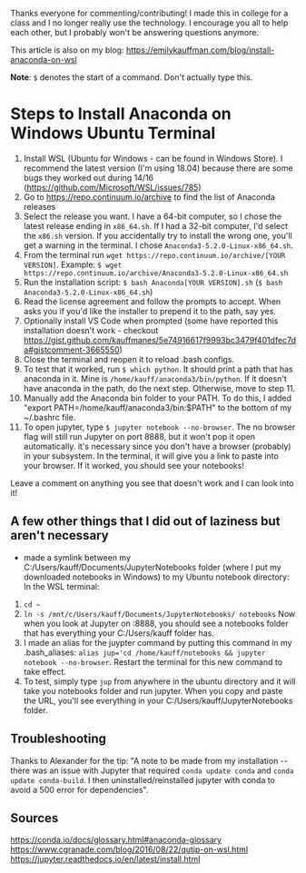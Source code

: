 Thanks everyone for commenting/contributing! I made this in college for a class and I no longer really use the technology. I encourage you all to help each other, but I probably won't be answering questions anymore.

This article is also on my blog: https://emilykauffman.com/blog/install-anaconda-on-wsl 

**Note**: `$` denotes the start of a command. Don't actually type this.

# Steps to Install Anaconda on Windows Ubuntu Terminal
1. Install WSL (Ubuntu for Windows - can be found in Windows Store). I recommend the latest version (I'm using 18.04) because there are some bugs they worked out during 14/16 (https://github.com/Microsoft/WSL/issues/785)
2. Go to https://repo.continuum.io/archive to find the list of Anaconda releases
3. Select the release you want. I have a 64-bit computer, so I chose the latest release ending in `x86_64.sh`. If I had a 32-bit computer, I'd select the `x86.sh` version. If you accidentally try to install the wrong one, you'll get a warning in the terminal. I chose `Anaconda3-5.2.0-Linux-x86_64.sh`.
4. From the terminal run `wget https://repo.continuum.io/archive/[YOUR VERSION]`. Example: `$ wget https://repo.continuum.io/archive/Anaconda3-5.2.0-Linux-x86_64.sh`
5. Run the installation script: `$ bash Anaconda[YOUR VERSION].sh` (`$ bash Anaconda3-5.2.0-Linux-x86_64.sh`)
6. Read the license agreement and follow the prompts to accept. When asks you if you'd like the installer to prepend it to the path, say yes.
7. Optionally install VS Code when prompted (some have reported this installation doesn't work - checkout https://gist.github.com/kauffmanes/5e74916617f9993bc3479f401dfec7da#gistcomment-3665550)
8. Close the terminal and reopen it to reload .bash configs.
9. To test that it worked, run `$ which python`. It should print a path that has anaconda in it. Mine is `/home/kauff/anaconda3/bin/python`. If it doesn't have anaconda in the path, do the next step. Otherwise, move to step 11.
10. Manually add the Anaconda bin folder to your PATH. To do this, I added "export PATH=/home/kauff/anaconda3/bin:$PATH" to the bottom of my ~/.bashrc file. 
11. To open jupyter, type `$ jupyter notebook --no-browser`. The no browser flag will still run Jupyter on port 8888, but it won't pop it open automatically. it's necessary since you don't have a browser (probably) in your subsystem. In the terminal, it will give you a link to paste into your browser. If it worked, you should see your notebooks!

Leave a comment on anything you see that doesn't work and I can look into it!


## A few other things that I did out of laziness but aren't necessary
- made a symlink between my C:/Users/kauff/Documents/JupyterNotebooks folder (where I put my downloaded notebooks in Windows) to my Ubuntu notebook directory:
In the WSL terminal:
1. `cd ~`
2. `ln -s /mnt/c/Users/kauff/Documents/JupyterNotebooks/ notebooks` Now when you look at Jupyter on :8888, you should see a notebooks folder that has everything your C:/Users/kauff folder has.
3. I made an alias for the juypter command by putting this command in my .bash_aliases: `alias jup='cd /home/kauff/notebooks && jupyter notebook --no-browser`. Restart the terminal for this new command to take effect.
4. To test, simply type `jup` from anywhere in the ubuntu directory and it will take you notebooks folder and run jupyter. When you copy and paste the URL, you'll see everything in your C:/Users/kauff/JupyterNotebooks folder.

## Troubleshooting
Thanks to Alexander for the tip:
"A note to be made from my installation -- there was an issue with Jupyter that required `conda update conda` and `conda update conda-build`. I then uninstalled/reinstalled jupyter with conda to avoid a 500 error for dependencies".

## Sources
https://conda.io/docs/glossary.html#anaconda-glossary
https://www.cgranade.com/blog/2016/08/22/qutip-on-wsl.html
https://jupyter.readthedocs.io/en/latest/install.html

